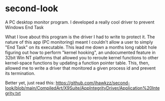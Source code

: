 # second-look
A PC desktop monitor program. I developed a really cool driver to prevent Windows End Task

What I love about this program is the driver I had to write to protect it. The nature of this app (PC monitoring) meant I couldn't allow a user 
to simply "End Task" on its executable. This lead me down a months long rabbit hole figuring out how to perform "kernel hooking", an undocumented
feature in 32bit Win NT platforms that allowed you to reroute kernel functions to other kernel-space functions by updating a function pointer table.
This, then, allowed me to write a driver that monitored a given process id and prevent its termination.

Better yet, just read this: https://github.com/jhawkzz/second-look/blob/main/CompiledArt/X9Suite/AppIntegrityDriver/Application%20Integrity.txt
